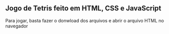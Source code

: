 ## Jogo de Tetris feito em HTML, CSS e JavaScript 
Para jogar, basta fazer o donwload dos arquivos e abrir o arquivo HTML no navegador
